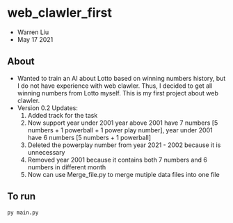 # web_clawler_first
* Warren Liu
* May 17 2021

## About ##
* Wanted to train an AI about Lotto based on winning numbers history, but I do not have experience with web clawler. Thus, I decided to get all winning numbers from Lotto myself. This is my first project about web clawler.
*  Version 0.2 Updates:
   1. Added track for the task
   2. Now support year under 2001 
       year above 2001 have 7 numbers [5 numbers + 1 powerball + 1 power play number], year under 2001 have 6 numbers [5 numbers + 1 powerball]
   3. Deleted the powerplay number from year 2021 - 2002 because it is unnecessary
   4. Removed year 2001 because it contains both 7 numbers and 6 numbers in different month
   5. Now can use Merge_file.py to merge mutiple data files into one file

## To run ##
```
py main.py
```